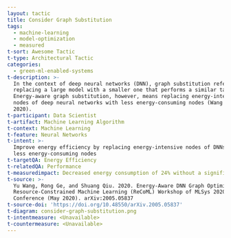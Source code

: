 ```yaml
---
layout: tactic
title: Consider Graph Substitution
tags:
  - machine-learning
  - model-optimization
  - measured
t-sort: Awesome Tactic
t-type: Architectural Tactic
categories:
  - green-ml-enabled-systems
t-description: >-
  In the context of deep neural networks (DNN), graph substitution refers to
  replacing a large model with a smaller one that performs a similar task. 
  Energy-aware graph substitution, however, means replacing energy-intensive
  nodes of deep neural networks with less energy-consuming nodes (Wang et al
  2020).
t-participant: Data Scientist
t-artifact: Machine Learning Algorithm
t-context: Machine Learning
t-feature: Neural Networks
t-intent: >-
  Improve energy efficiency by replacing energy-intensive nodes of DNNs with
  less energy-consuming nodes
t-targetQA: Energy Efficiency
t-relatedQA: Performance
t-measuredimpact: Decreased energy consumption of 24% without a significant performance loss
t-source: >-
  Yu Wang, Rong Ge, and Shuang Qiu. 2020. Energy-Aware DNN Graph Optimization.
  Resource-Constrained Machine Learning (ReCoML) Workshop of MLSys 2020
  Conference (May 2020). arXiv:2005.05837
t-source-doi: 'https://doi.org/10.48550/arXiv.2005.05837'
t-diagram: consider-graph-substitution.png
t-intentmeasure: <Unavailable>
t-countermeasure: <Unavailable>
---
```


